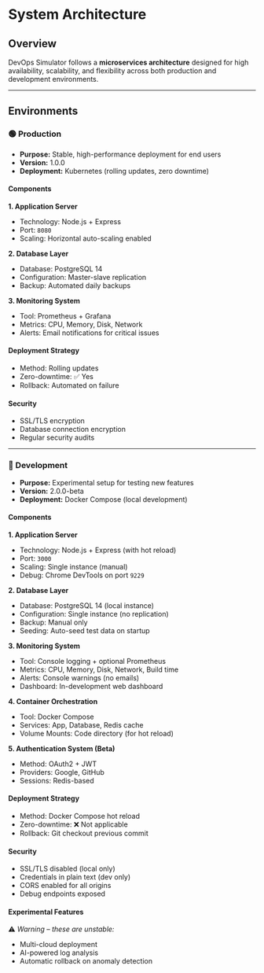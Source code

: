 # System Architecture

## Overview
DevOps Simulator follows a **microservices architecture** designed for high availability, scalability, and flexibility across both production and development environments.

---

## Environments

### 🟢 Production
- **Purpose:** Stable, high-performance deployment for end users  
- **Version:** 1.0.0  
- **Deployment:** Kubernetes (rolling updates, zero downtime)

#### Components
**1. Application Server**
- Technology: Node.js + Express  
- Port: `8080`  
- Scaling: Horizontal auto-scaling enabled  

**2. Database Layer**
- Database: PostgreSQL 14  
- Configuration: Master-slave replication  
- Backup: Automated daily backups  

**3. Monitoring System**
- Tool: Prometheus + Grafana  
- Metrics: CPU, Memory, Disk, Network  
- Alerts: Email notifications for critical issues  

#### Deployment Strategy
- Method: Rolling updates  
- Zero-downtime: ✅ Yes  
- Rollback: Automated on failure  

#### Security
- SSL/TLS encryption  
- Database connection encryption  
- Regular security audits  

---

### 🧪 Development
- **Purpose:** Experimental setup for testing new features  
- **Version:** 2.0.0-beta  
- **Deployment:** Docker Compose (local development)

#### Components
**1. Application Server**
- Technology: Node.js + Express (with hot reload)  
- Port: `3000`  
- Scaling: Single instance (manual)  
- Debug: Chrome DevTools on port `9229`  

**2. Database Layer**
- Database: PostgreSQL 14 (local instance)  
- Configuration: Single instance (no replication)  
- Backup: Manual only  
- Seeding: Auto-seed test data on startup  

**3. Monitoring System**
- Tool: Console logging + optional Prometheus  
- Metrics: CPU, Memory, Disk, Network, Build time  
- Alerts: Console warnings (no emails)  
- Dashboard: In-development web dashboard  

**4. Container Orchestration**
- Tool: Docker Compose  
- Services: App, Database, Redis cache  
- Volume Mounts: Code directory (for hot reload)  

**5. Authentication System (Beta)**
- Method: OAuth2 + JWT  
- Providers: Google, GitHub  
- Sessions: Redis-based  

#### Deployment Strategy
- Method: Docker Compose hot reload  
- Zero-downtime: ❌ Not applicable  
- Rollback: Git checkout previous commit  

#### Security
- SSL/TLS disabled (local only)  
- Credentials in plain text (dev only)  
- CORS enabled for all origins  
- Debug endpoints exposed  

#### Experimental Features
⚠️ *Warning – these are unstable:*  
- Multi-cloud deployment  
- AI-powered log analysis  
- Automatic rollback on anomaly detection  
